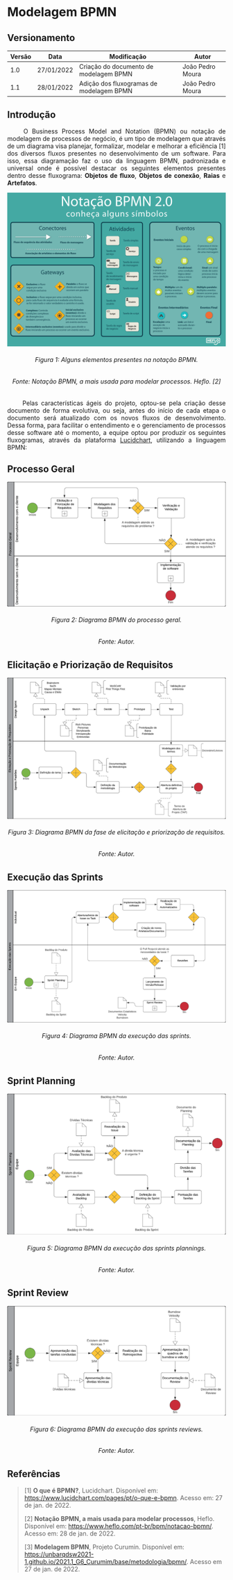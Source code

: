 # Modelagem BPMN

## Versionamento
| Versão | Data | Modificação | Autor |
|--|--|--|--|
|1.0| 27/01/2022| Criação do documento de modelagem BPMN | João Pedro Moura |
|1.1| 28/01/2022| Adição dos fluxogramas de modelagem BPMN | João Pedro Moura |

## Introdução
<p align="justify">&emsp;&emsp; O Business Process Model and Notation (BPMN) ou notação de modelagem de processos de negócio, é um tipo de modelagem que através de um diagrama visa planejar, formalizar, modelar e melhorar a eficiência [1] dos diversos fluxos presentes no desenvolvimento de um software. Para isso, essa diagramação faz o uso da linguagem BPMN, padronizada e universal onde é possível destacar os seguintes elementos presentes dentro desse fluxograma: <b>Objetos de fluxo</b>, <b>Objetos de conexão</b>, <b>Raias</b> e <b>Artefatos</b>.</p>

![Notação BPMN](../img/notacao_bpmn.png)
<h6 align = "center">Figura 1: Alguns elementos presentes na notação BPMN.</h6>
<h6 align = "center">Fonte: Notação BPMN, a mais usada para modelar processos. Heflo. [2]</h6>

<p align="justify">&emsp;&emsp; Pelas características ágeis do projeto, optou-se pela criação desse documento de forma evolutiva, ou seja, antes do início de cada etapa o documento será atualizado com os novos fluxos de desenvolvimento. Dessa forma, para facilitar o entendimento e o gerenciamento de processos desse software até o momento, a equipe optou por produzir os seguintes fluxogramas, através da plataforma <a href=https://www.lucidchart.com/pages/pt>Lucidchart</a>, utilizando a linguagem BPMN:</p>

## Processo Geral
![Processo Geral](../img/Diagrama_BPMN_1.png)
<h6 align = "center">Figura 2: Diagrama BPMN do processo geral.</h6>
<h6 align = "center">Fonte: Autor.</h6>

## Elicitação e Priorização de Requisitos
![Elicitação e Priorização](../img/Diagrama_BPMN_2.png)
<h6 align = "center">Figura 3: Diagrama BPMN da fase de elicitação e priorização de requisitos.</h6>
<h6 align = "center">Fonte: Autor.</h6>

## Execução das Sprints
![Sprints](../img/Diagrama_BPMN_3.png)
<h6 align = "center">Figura 4: Diagrama BPMN da execução das sprints.</h6>
<h6 align = "center">Fonte: Autor.</h6>

## Sprint Planning
![Sprint planning](../img/Diagrama_BPMN_4.png)
<h6 align = "center">Figura 5: Diagrama BPMN da execução das sprints plannings.</h6>
<h6 align = "center">Fonte: Autor.</h6>

## Sprint Review
![Sprint review](../img/Diagrama_BPMN_5.png)
<h6 align = "center">Figura 6: Diagrama BPMN da execução das sprints reviews.</h6>
<h6 align = "center">Fonte: Autor.</h6>

## Referências

> [1] **O que é BPMN?**, Lucidchart. Disponível em: <a href=https://www.lucidchart.com/pages/pt/o-que-e-bpmn target="_blanck">https://www.lucidchart.com/pages/pt/o-que-e-bpmn</a>. Acesso em: 27 de jan. de 2022.</p>
> [2] **Notação BPMN, a mais usada para modelar processos**, Heflo. Disponível em: <a href=https://www.heflo.com/pt-br/bpm/notacao-bpmn/ target="_blanck">https://www.heflo.com/pt-br/bpm/notacao-bpmn/</a>. Acesso em: 28 de jan. de 2022.</p>
> [3] **Modelagem BPMN**, Projeto Curumin. Disponível em: <a href=https://unbarqdsw2021-1.github.io/2021.1_G6_Curumim/base/metodologia/bpmn/ target="_blanck">https://unbarqdsw2021-1.github.io/2021.1_G6_Curumim/base/metodologia/bpmn/</a>. Acesso em 27 de jan. de 2022.
